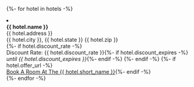 {%- for hotel in hotels -%}
<li>
  <div><strong>{{ hotel.name }}</strong></div>
  <div class="mt-5">{{ hotel.address }}<br>
  {{ hotel.city }}, {{ hotel.state }} {{ hotel.zip }}</div>
  {%- if hotel.discount_rate -%}
    <div class="mt-5">Discount Rate: {{ hotel.discount_rate }}{%- if hotel.discount_expires -%}<br><em>until {{ hotel.discount_expires }}</em>{%- endif -%}
  {%- endif -%}
  {%- if hotel.offer_url -%}<div class="mt-5"><a href="{{ hotel.offer_url }}" class="btn btn-lg btn-primary"}>Book A Room At The {{ hotel.short_name }}</a>{%- endif -%}
</li>
{%- endfor -%}
